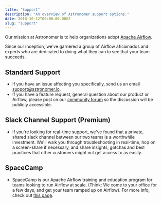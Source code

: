 ```yaml
---
title: "Support"
description: "An overview of Astronomer support options."
date: 2018-10-12T00:00:00.000Z
slug: "support"
---
```


Our mission at Astronomer is to help organizations adopt [Apache Airflow](https://airflow.apache.org/).

Since our inception, we've garnered a group of Airflow aficionados and experts who are dedicated to doing what they can to see that your team succeeds.

## Standard Support

* If you have an issue affecting you specifically, send us an email [support@astronomer.io](mailto:support@astronomer.io).
* If you have a feature request, general question about our product or Airflow, please post on our [community forum](https://forum.astronomer.io) so the discussion will be publicly accessible.

## Slack Channel Support (Premium)

* If you're looking for real-time support, we've found that a private, shared slack channel between our two teams is a worthwhile investment. We'll walk you through troubleshooting in real-time, hop on a screen-share if necessary, and share insights, gotchas and best practices that other customers might not get access to as easily.

## SpaceCamp

* SpaceCamp is our Apache Airflow training and education program for teams looking to run Airflow at scale. (Think: We come to your office for a few days, and get your team ramped up on Airflow). For more info, check out [this page](https://www.astronomer.io/spacecamp/).
